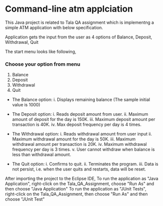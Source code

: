 # Command-line atm applciation

This Java project is related to Tala QA assignment which is implementng a simple ATM application with below specification. 

Application gets the input from the user as 4 options of Balance, Deposit, Withdrawal, Quit

The start menu looks like following,

### Choose your option from menu ###
1. Balance
2. Deposit
3. Withdrawal
4. Quit

- The Balance option:
i. Displays remaining balance (The sample initial value is 1000)

- The Deposit option:
i. Reads deposit amount from user. 
ii. Maximum amount of deposit for the day is 150K. 
iii. Maximum deposit amount per transaction is 40K. 
iv. Max deposit frequency per day is 4 times.


- The Withdrawal option:
i. Reads withdrawal amount from user input
ii. Maximum withdrawal amount for the day is 50K. 
iii. Maximum withdrawal amount per transaction is 20K. 
iv. Maximum withdrawal frequency per day is 3 times. 
v. User cannot withdraw when balance is less than withdrawal amount. 

- The Quit option:
i. Confirms to quit. 
ii. Terminates the program. 
iii. Data is not persist, i.e. when the user quits and restarts, data will be reset.


After importing the project to the Eclipse IDE,
To run the application as "Java Application", right-click on the Tala_QA_Assignment, choose "Run As" and then choose "Java Application"
To run the application as "JUnit Tests", right-click on the Tala_QA_Assignment, then choose "Run As" and then choose "JUnit Test"



